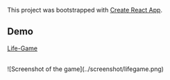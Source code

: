 This project was bootstrapped with [Create React App](https://github.com/facebook/create-react-app).
<br />
## Demo ##

[Life-Game](https://kivilevaxenia.github.io/lifegame/)

<br />
![Screenshot of the game](../screenshot/lifegame.png)